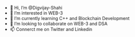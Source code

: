 - 👋 Hi, I’m @Digvijay-Shahi
- 👀 I’m interested in WEB-3
- 🌱 I’m currently learning C++ and Blockchain Development
- 💞️ I’m looking to collaborate on WEB-3 and DSA
- 📫 Connerct me on Twitter and Linkedin

<!---
Digvijay-Shahi/Digvijay-Shahi is a ✨ special ✨ repository because its `README.md` (this file) appears on your GitHub profile.
You can click the Preview link to take a look at your changes.
--->
